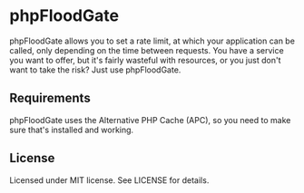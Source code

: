 # phpFloodGate
phpFloodGate allows you to set a rate limit, at which your application can be called, only depending on the time between requests. You have a service you want to offer, but it's fairly wasteful with resources, or you just don't want to take the risk? Just use phpFloodGate.

## Requirements
phpFloodGate uses the Alternative PHP Cache (APC), so you need to make sure that's installed and working.

## License
Licensed under MIT license. See LICENSE for details.